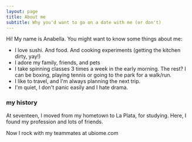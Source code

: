 ```yaml
---
layout: page
title: About me
subtitle: Why you'd want to go on a date with me (or don't)
---
```

Hi! My name is Anabella. You might want to know some things about me:

- I love sushi. And food. And cooking experiments (getting the kitchen dirty, yay!)
- I adore my family, friends, and pets
- I take spinning classes 3 times a week in the early morning.​ The rest? I can be boxing, playing tennis or going to the park for a walk/run.
- I like to travel, and I'm always planning the next trip.
- I'm quiet, I don't panic easily and I hate drama.

### my history
At seventeen, I moved from my hometown to La Plata, for studying. Here, I found my profession and 
lots of friends.

Now I rock with my teammates at ubiome.com
